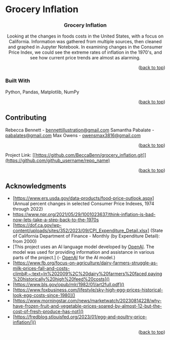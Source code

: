 # Grocery Inflation<!-- Improved compatibility of back to top link: See: https://github.com/othneildrew/Best-README-Template/pull/73 -->
<a name="readme-top"></a>
<!--
*** Thanks for checking out the Best-README-Template. If you have a suggestion
*** that would make this better, please fork the repo and create a pull request
*** or simply open an issue with the tag "enhancement".
*** Don't forget to give the project a star!
*** Thanks again! Now go create something AMAZING! :D
-->



<!-- PROJECT SHIELDS -->
<!--
*** I'm using markdown "reference style" links for readability.
*** Reference links are enclosed in brackets [ ] instead of parentheses ( ).
*** See the bottom of this document for the declaration of the reference variables
*** for contributors-url, forks-url, etc. This is an optional, concise syntax you may use.
*** https://www.markdownguide.org/basic-syntax/#reference-style-links
-->




<h3 align="center">Grocery Inflation</h3>

  <p align="center">
    Looking at the changes in foods costs in the United States, with a focus on California. Information was gathered from multiple sources, then cleaned and graphed in Jupyter Notebook. In examining changes in the Consumer Price Index, we could see the extreme rates of inflation in the 1970's, and see how current price trends are almost as alarming.
    <br />
   


<!-- ABOUT THE PROJECT -->


<p align="right">(<a href="#readme-top">back to top</a>)</p>



### Built With

Python,
Pandas,
Matplotlib,
NumPy


<p align="right">(<a href="#readme-top">back to top</a>)</p>





<!-- CONTRIBUTING -->
## Contributing
Rebecca Bennett - bennettillustration@gmail.com
Samantha Pabalate - pabalates@gmail.com
Max Owens - owensmax3816@gmail.com



<p align="right">(<a href="#readme-top">back to top</a>)</p>




Project Link: [[https://github.com/BeccaBenn/grocery_inflation.git]](https://github.com/github_username/repo_name)

<p align="right">(<a href="#readme-top">back to top</a>)</p>



<!-- ACKNOWLEDGMENTS -->
## Acknowledgments

* [https://www.ers.usda.gov/data-products/food-price-outlook.aspx] (Annual percent changes in selected Consumer Price Indexes, 1974 through 2022)
* [https://www.npr.org/2021/05/29/1001023637/think-inflation-is-bad-now-lets-take-a-step-back-to-the-1970s
]()
* [https://dof.ca.gov/wp-content/uploads/sites/352/2023/09/CPI_Expenditure_Detail.xlsx] (State of California Department of Finance - Monthly (by Expenditure Detail): from 2000)
* [This project uses an AI language model developed by [OpenAI](https://www.openai.com). The model was used for providing information and assistance in various parts of the project.] (- [OpenAI](https://www.openai.com) for the AI model.)
* [https://www.fb.org/focus-on-agriculture/dairy-farmers-struggle-as-milk-prices-fall-and-costs-climb#:~:text=In%202009%2C%20dairy%20farmers%20faced,paying%20historically%20high%20feed%20costs]()
* [https://www.bls.gov/opub/mlr/1982/01/art2full.pdf]()
* [https://www.foxbusiness.com/lifestyle/sky-high-egg-prices-historical-look-egg-costs-since-1980]()
* [https://www.morningstar.com/news/marketwatch/20230814228/why-have-frozen-fruit-and-vegetable-prices-soared-by-almost-12-but-the-cost-of-fresh-produce-has-not]()
* [https://fredblog.stlouisfed.org/2023/01/egg-and-poultry-price-inflation/]()

<p align="right">(<a href="#readme-top">back to top</a>)</p>



<!-- MARKDOWN LINKS & IMAGES -->
<!-- https://www.markdownguide.org/basic-syntax/#reference-style-links -->
[contributors-shield]: https://img.shields.io/github/contributors/github_username/repo_name.svg?style=for-the-badge
[contributors-url]: https://github.com/github_username/repo_name/graphs/contributors
[forks-shield]: https://img.shields.io/github/forks/github_username/repo_name.svg?style=for-the-badge
[forks-url]: https://github.com/github_username/repo_name/network/members
[stars-shield]: https://img.shields.io/github/stars/github_username/repo_name.svg?style=for-the-badge
[stars-url]: https://github.com/github_username/repo_name/stargazers
[issues-shield]: https://img.shields.io/github/issues/github_username/repo_name.svg?style=for-the-badge
[issues-url]: https://github.com/github_username/repo_name/issues
[license-shield]: https://img.shields.io/github/license/github_username/repo_name.svg?style=for-the-badge
[license-url]: https://github.com/github_username/repo_name/blob/master/LICENSE.txt
[linkedin-shield]: https://img.shields.io/badge/-LinkedIn-black.svg?style=for-the-badge&logo=linkedin&colorB=555
[linkedin-url]: https://linkedin.com/in/linkedin_username
[product-screenshot]: images/screenshot.png
[Next.js]: https://img.shields.io/badge/next.js-000000?style=for-the-badge&logo=nextdotjs&logoColor=white
[Next-url]: https://nextjs.org/
[React.js]: https://img.shields.io/badge/React-20232A?style=for-the-badge&logo=react&logoColor=61DAFB
[React-url]: https://reactjs.org/
[Vue.js]: https://img.shields.io/badge/Vue.js-35495E?style=for-the-badge&logo=vuedotjs&logoColor=4FC08D
[Vue-url]: https://vuejs.org/
[Angular.io]: https://img.shields.io/badge/Angular-DD0031?style=for-the-badge&logo=angular&logoColor=white
[Angular-url]: https://angular.io/
[Svelte.dev]: https://img.shields.io/badge/Svelte-4A4A55?style=for-the-badge&logo=svelte&logoColor=FF3E00
[Svelte-url]: https://svelte.dev/
[Laravel.com]: https://img.shields.io/badge/Laravel-FF2D20?style=for-the-badge&logo=laravel&logoColor=white
[Laravel-url]: https://laravel.com
[Bootstrap.com]: https://img.shields.io/badge/Bootstrap-563D7C?style=for-the-badge&logo=bootstrap&logoColor=white
[Bootstrap-url]: https://getbootstrap.com
[JQuery.com]: https://img.shields.io/badge/jQuery-0769AD?style=for-the-badge&logo=jquery&logoColor=white
[JQuery-url]: https://jquery.com 
